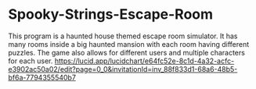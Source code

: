 # Spooky-Strings-Escape-Room
This program is a haunted house themed escape room simulator. It has many  rooms inside a big haunted mansion with each room having different puzzles. The game also allows for different users and multiple characters for each user.
https://lucid.app/lucidchart/e64fc52e-8c1d-4a32-acfc-e3902ac50a02/edit?page=0_0&invitationId=inv_88f833d1-68a6-48b5-bf6a-7794355540b7
